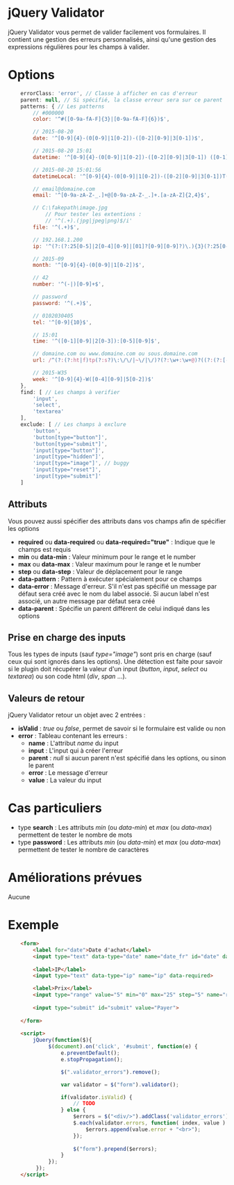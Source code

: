 # jQuery Validator

jQuery Validator vous permet de valider facilement vos formulaires.
Il contient une gestion des erreurs personnalisés, ainsi qu'une gestion des expressions régulières pour les champs à valider.

# Options

```javascript
    errorClass: 'error', // Classe à afficher en cas d'erreur
    parent: null, // Si spécifié, la classe erreur sera sur ce parent
    patterns: { // Les patterns
        // #000000
        color: '^#([0-9a-fA-F]{3}|[0-9a-fA-F]{6})$',

        // 2015-08-20
        date: '^[0-9]{4}-(0[0-9]|1[0-2])-([0-2][0-9]|3[0-1])$',

        // 2015-08-20 15:01
        datetime: '^[0-9]{4}-(0[0-9]|1[0-2])-([0-2][0-9]|3[0-1]) ([0-1][0-9]|2[0-3]):[0-5][0-9]$',

        // 2015-08-20 15:01:56
        datetimeLocal: '^[0-9]{4}-(0[0-9]|1[0-2])-([0-2][0-9]|3[0-1])T([0-1][0-9]|2[0-3]):[0-5][0-9]:[0-5][0-9].[0-9]{0,3}$',

        // email@domaine.com
        email: '^[0-9a-zA-Z-_.]+@[0-9a-zA-Z-_.]+.[a-zA-Z]{2,4}$',

        // C:\fakepath\image.jpg
            // Pour tester les extentions :
            // '^(.+).(jpg|jpeg|png)$/i'
        file: '^(.+)$',

        // 192.168.1.200
        ip: '^(?:(?:25[0-5]|2[0-4][0-9]|[01]?[0-9][0-9]?)\.){3}(?:25[0-5]|2[0-4][0-9]|[01]?[0-9][0-9]?)$',

        // 2015-09
        month: '^[0-9]{4}-(0[0-9]|1[0-2])$',

        // 42
        number: '^(-|)[0-9]+$',

        // password
        password: '^(.+)$',

        // 0102030405
        tel: '^[0-9]{10}$',

        // 15:01
        time: '^([0-1][0-9]|2[0-3]):[0-5][0-9]$',

        // domaine.com ou www.domaine.com ou sous.domaine.com
        url: /^(?:(?:ht|f)tp(?:s?)\:\/\/|~\/|\/)?(?:\w+:\w+@)?((?:(?:[-\w\d{1-3}]+\.)+(?:com|org|net|gov|mil|biz|info|mobi|name|aero|jobs|edu|co\.uk|ac\.uk|it|fr|tv|museum|asia|local|travel|[a-z]{2}))|((\b25[0-5]\b|\b[2][0-4][0-9]\b|\b[0-1]?[0-9]?[0-9]\b)(\.(\b25[0-5]\b|\b[2][0-4][0-9]\b|\b[0-1]?[0-9]?[0-9]\b)){3}))(?::[\d]{1,5})?(?:(?:(?:\/(?:[-\w~!$+|.,=]|%[a-f\d]{2})+)+|\/)+|\?|#)?(?:(?:\?(?:[-\w~!$+|.,*:]|%[a-f\d{2}])+=?(?:[-\w~!$+|.,*:=]|%[a-f\d]{2})*)(?:&(?:[-\w~!$+|.,*:]|%[a-f\d{2}])+=?(?:[-\w~!$+|.,*:=]|%[a-f\d]{2})*)*)*(?:#(?:[-\w~!$ |\/.,*:;=]|%[a-f\d]{2})*)?$/,

        // 2015-W35
        week: '^[0-9]{4}-W([0-4][0-9]|5[0-2])$'
    },
    find: [ // Les champs à verifier
        'input',
        'select',
        'textarea'
    ],
    exclude: [ // Les champs à exclure
        'button',
        'button[type="button"]',
        'button[type="submit"]',
        'input[type="button"]',
        'input[type="hidden"]',
        'input[type="image"]', // buggy
        'input[type="reset"]',
        'input[type="submit"]'
    ]
```

## Attributs

Vous pouvez aussi spécifier des attributs dans vos champs afin de spécifier les options

* **required** ou **data-required** ou **data-required="true"** : Indique que le champs est requis
* **min** ou **data-min** : Valeur minimum pour le range et le number
* **max** ou **data-max** : Valeur maximum pour le range et le number
* **step** ou **data-step** : Valeur de déplacement pour le range
* **data-pattern** : Pattern à exécuter spécialement pour ce champs
* **data-error** : Message d'erreur. S'il n'est pas spécifié un message par défaut sera créé avec le nom du label associé. Si aucun label n'est associé, un autre message par défaut sera créé
* **data-parent** : Spécifie un parent différent de celui indiqué dans les options

## Prise en charge des inputs

Tous les types de inputs (sauf *type="image"*) sont pris en charge (sauf ceux qui sont ignorés dans les options). 
Une détection est faite pour savoir si le plugin doit récupérer la valeur d'un input (*button*, *input*, *select* ou *textarea*) ou son code html (*div*, *span* ...).

## Valeurs de retour

jQuery Validator retour un objet avec 2 entrées :

* **isValid** : *true* ou *false*, permet de savoir si le formulaire est valide ou non
* **error** : Tableau contenant les erreurs :
	* **name** : L'attribut *name* du input
	* **input** : L'input qui à créer l'erreur
	* **parent** : *null* si aucun parent n'est spécifié dans les options, ou sinon le parent
	* **error** : Le message d'erreur
	* **value** : La valeur du input

# Cas particuliers

* type **search** : Les attributs *min* (ou *data-min*) et *max* (ou *data-max*) permettent de tester le nombre de mots
* type **password** : Les attributs *min* (ou *data-min*) et *max* (ou *data-max*) permettent de tester le nombre de caractères

# Améliorations prévues

Aucune

# Exemple

```html
    <form>
	    <label for="date">Date d'achat</label>
	    <input type="text" data-type="date" name="date_fr" id="date" data-pattern="^([0-2][0-9]|3[0-1])/(0[0-9]|1[0-2])/[0-9]{4}$" required>
	    
	    <label>IP</label>
  	    <input type="text" data-type="ip" name="ip" data-required>

		<label>Prix</label>
  	    <input type="range" value="5" min="0" max="25" step="5" name="range" data-required="true">
	
		<input type="submit" id="submit" value="Payer">
  	    
    </form>
    
    <script>
	    jQuery(function($){
             $(document).on('click', '#submit', function(e) {
	             e.preventDefault();
                 e.stopPropagation();

                 $(".validator_errors").remove();

                 var validator = $("form").validator();

                 if(validator.isValid) {
                     // TODO
                 } else {
                     $errors = $("<div/>").addClass('validator_errors');
                     $.each(validator.errors, function( index, value ) {
                         $errors.append(value.error + "<br>");
                     });
                     
                     $("form").prepend($errors);
                 }
             });
         });
    </script>
```